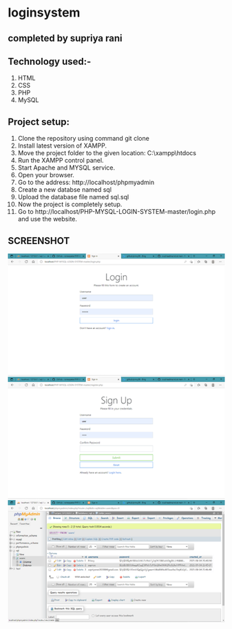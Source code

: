 # loginsystem
## completed by supriya rani
## Technology used:-
1. HTML
1. CSS
1. PHP
1. MySQL
## Project setup:
1. Clone the repository using command git clone
1. Install latest version of XAMPP.
1. Move the project folder to the given location: C:\xampp\htdocs
1. Run the XAMPP control panel.
1. Start Apache and MYSQL service.
1. Open your browser.
1. Go to the address: http://localhost/phpmyadmin
1. Create a new databse named sql
1. Upload the database file named sql.sql
1. Now the project is completely setup.
1. Go to http://localhost/PHP-MYSQL-LOGIN-SYSTEM-master/login.php and use the website.
## SCREENSHOT
![GitHub Logo](https://github.com/Supriyabce/loginsystem/blob/main/screensort/Screenshot%202021-09-04%20214839.png)
![GitHub Logo](https://github.com/Supriyabce/loginsystem/blob/main/screensort/Screenshot%202021-09-04%20214858.png)
![GitHub Logo](https://github.com/Supriyabce/loginsystem/blob/main/screensort/Screenshot%202021-09-04%20214952.png)
